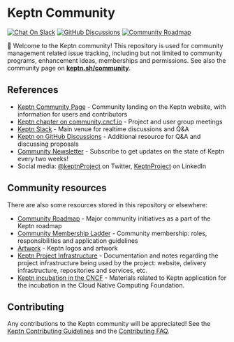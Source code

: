 # Keptn Community 

[![Chat On Slack](https://img.shields.io/badge/Chat%20on-Slack-green?logo=slack)](https://keptn.sh/community/#slack)
[![GitHub Discussions](https://img.shields.io/github/discussions/keptn/keptn)](https://github.com/keptn/keptn/discussions)
[![Community Roadmap](https://img.shields.io/badge/Community-roadmap-yellow)](https://github.com/orgs/keptn/projects/1?card_filter_query=label%3Acommunity)

👋 Welcome to the Keptn community! 
This repository is used for community management related issue tracking,
including but not limited to community programs, enhancement ideas, memberships and permissions. 
See also the community page on [**keptn.sh/community**](https://keptn.sh/community/).

## References

* [Keptn Community Page](https://keptn.sh/community/) - Community landing on the Keptn website, with information for users and contributors
* [Keptn chapter on community.cncf.io](https://community.cncf.io/keptn-community/) - Project and user group meetings
* [Keptn Slack](https://keptn.sh/community/#slack) - Main venue for realtime discussions and Q&A
* [Keptn on GitHub Discussions](https://github.com/keptn/keptn/discussions) - Additional resource for Q&A and discussing proposals
* [Community Newsletter](https://keptn.sh/community/newsletter/) - Subscribe to get updates on the state of Keptn every two weeks!
* Social media: [@keptnProject](https://twitter.com/keptnProject) on Twitter, [KeptnProject](https://www.linkedin.com/company/keptnproject) on LinkedIn

## Community resources

There are also some resources stored in this repository or elsewhere:

* [Community Roadmap](https://github.com/orgs/keptn/projects/1?card_filter_query=label%3Acommunity) - Major community initiatives
  as a part of the Keptn roadmap
* [Community Membership Ladder](./COMMUNITY_MEMBERSHIP.md) - Community membership: roles, responsibilities and application guidelines
* [Artwork](./logos) - Keptn logos and artwork
* [Keptn Project Infrastructure](./project-infrastructure/) - 
  Documentation and notes regarding the project infrastructure being used by the project:
  website, delivery infrastructure, repositories and services, etc.
* [Keptn incubation in the CNCF](./cncf/incubation/) - Materials related to Keptn application for the incubation in the Cloud Native Computing Foundation.

## Contributing

Any contributions to the Keptn community will be appreciated!
See the [Keptn Contributing Guidelines](https://keptn.sh/community/contributing/) and the [Contributing FAQ](https://keptn.sh/community/faq/).

